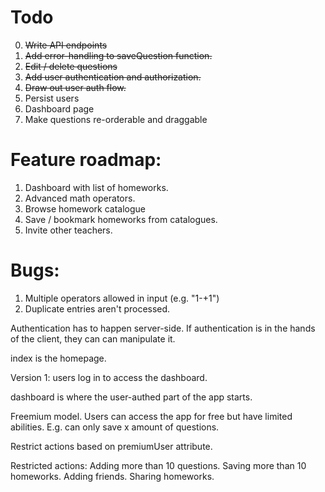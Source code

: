 # Todo
0. ~~Write API endpoints~~
1. ~~Add error-handling to saveQuestion function.~~
2. ~~Edit / delete questions~~
3. ~~Add user authentication and authorization.~~
4. ~~Draw out user auth flow.~~
5. Persist users
5. Dashboard page
6. Make questions re-orderable and draggable

# Feature roadmap:
1. Dashboard with list of homeworks.
2. Advanced math operators.
3. Browse homework catalogue
4. Save / bookmark homeworks from catalogues.
5. Invite other teachers.


# Bugs:
1. Multiple operators allowed in input (e.g. "1-+1")
2. Duplicate entries aren't processed.


Authentication has to happen server-side. If authentication is in the hands of the client, they can can manipulate it.

index is the homepage.

Version 1: users log in to access the dashboard.

dashboard is where the user-authed part of the app starts.

Freemium model.
Users can access the app for free but have limited abilities. E.g. can only save x amount of questions.

Restrict actions based on premiumUser attribute.

Restricted actions:
Adding more than 10 questions.
Saving more than 10 homeworks.
Adding friends.
Sharing homeworks.

